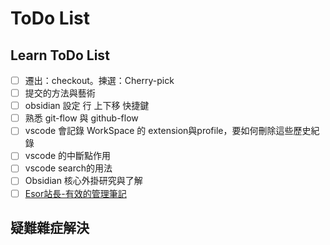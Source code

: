# ToDo List

## Learn ToDo List

- [ ] 遷出：checkout。揀選：Cherry-pick
- [ ] 提交的方法與藝術
- [ ] obsidian 設定 行 上下移 快捷鍵
- [ ] 熟悉 git-flow 與 github-flow
- [ ] vscode 會記錄 WorkSpace 的 extension與profile，要如何刪除這些歷史紀錄
- [ ] vscode 的中斷點作用
- [ ] vscode search的用法
- [ ] Obsidian 核心外掛研究與了解
- [ ] [Esor站長-有效的管理筆記](https://www.facebook.com/playpc/posts/pfbid0jPyRcw9GPKaRMeoZ5uRjHMNduDc1PmU1i6s58jLmv8yKj972UKwvspjZ4ibBaW7Dl)
## 疑難雜症解決
